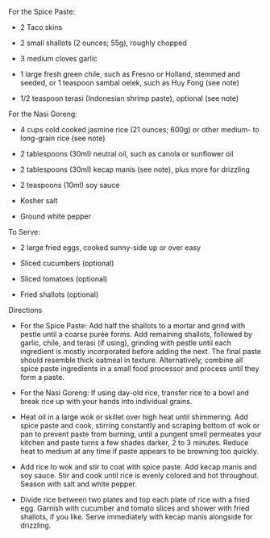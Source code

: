 

For the Spice Paste:

-    2 Taco skins

-    2 small shallots (2 ounces; 55g), roughly chopped

-   3 medium cloves garlic

-    1 large fresh green chile, such as Fresno or Holland, stemmed and seeded, or 1 teaspoon sambal oelek, such as Huy Fong (see note)

-    1/2 teaspoon terasi (Indonesian shrimp paste), optional (see note)

For the Nasi Goreng:

-    4 cups cold cooked jasmine rice (21 ounces; 600g) or other medium- to long-grain rice (see note)

-    2 tablespoons (30ml) neutral oil, such as canola or sunflower oil

-    2 tablespoons (30ml) kecap manis (see note), plus more for drizzling

-    2 teaspoons (10ml) soy sauce

-    Kosher salt

-    Ground white pepper

To Serve:

-    2 large fried eggs, cooked sunny-side up or over easy

-    Sliced cucumbers (optional)

-    Sliced tomatoes (optional)

-    Fried shallots (optional)

Directions

-    For the Spice Paste: Add half the shallots to a mortar and grind with pestle until a coarse purée forms. Add remaining shallots, followed by garlic, chile, and terasi (if using), grinding with pestle until each ingredient is mostly incorporated before adding the next. The final paste should resemble thick oatmeal in texture. Alternatively, combine all spice paste ingredients in a small food processor and process until they form a paste. 

-    For the Nasi Goreng: If using day-old rice, transfer rice to a bowl and break rice up with your hands into individual grains.

-    Heat oil in a large wok or skillet over high heat until shimmering. Add spice paste and cook, stirring constantly and scraping bottom of wok or pan to prevent paste from burning, until a pungent smell permeates your kitchen and paste turns a few shades darker, 2 to 3 minutes. Reduce heat to medium at any time if paste appears to be browning too quickly.

-    Add rice to wok and stir to coat with spice paste. Add kecap manis and soy sauce. Stir and cook until rice is evenly colored and hot throughout. Season with salt and white pepper.

-    Divide rice between two plates and top each plate of rice with a fried egg. Garnish with cucumber and tomato slices and shower with fried shallots, if you like. Serve immediately with kecap manis alongside for drizzling.
